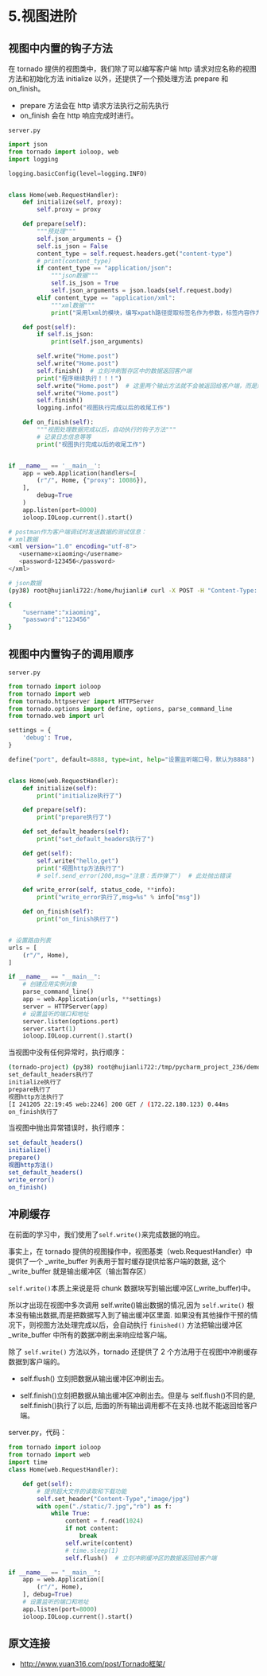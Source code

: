 # 5.视图进阶

## 视图中内置的钩子方法

在 tornado 提供的视图类中，我们除了可以编写客户端 http 请求对应名称的视图方法和初始化方法 initialize 以外，还提供了一个预处理方法 prepare 和 on_finish。

- prepare 方法会在 http 请求方法执行之前先执行
- on_finish 会在 http 响应完成时进行。

`server.py`

```python
import json
from tornado import ioloop, web
import logging

logging.basicConfig(level=logging.INFO)


class Home(web.RequestHandler):
    def initialize(self, proxy):
        self.proxy = proxy

    def prepare(self):
        """预处理"""
        self.json_arguments = {}
        self.is_json = False
        content_type = self.request.headers.get("content-type")
        # print(content_type)
        if content_type == "application/json":
            """json数据"""
            self.is_json = True
            self.json_arguments = json.loads(self.request.body)
        elif content_type == "application/xml":
            """xml数据"""
            print("采用lxml的模块，编写xpath路径提取标签名作为参数，标签内容作为参数值")

    def post(self):
        if self.is_json:
            print(self.json_arguments)

        self.write("Home.post")
        self.write("Home.post")
        self.finish()  # 立刻冲刷暂存区中的数据返回客户端
        print("程序继续执行！！！")
        self.write("Home.post")  # 这里两个输出方法就不会被返回给客户端，而是清洗掉了
        self.write("Home.post")
        self.finish()
        logging.info("视图执行完成以后的收尾工作")

    def on_finish(self):
        """视图处理数据完成以后，自动执行的钩子方法"""
        # 记录日志信息等等
        print("视图执行完成以后的收尾工作")


if __name__ == '__main__':
    app = web.Application(handlers=[
        (r"/", Home, {"proxy": 10086}),
    ],
        debug=True
    )
    app.listen(port=8000)
    ioloop.IOLoop.current().start()
```

```sh
# postman作为客户端调试时发送数据的测试信息：
# xml数据
<xml version="1.0" encoding="utf-8">
   <username>xiaoming</username>
   <password>123456</password>
</xml>

# json数据
(py38) root@hujianli722:/home/hujianli# curl -X POST -H "Content-Type: application/json" -d '{"username":"xiaoming","password":"123456"}' http://172.22.180.123:8000

{
	"username":"xiaoming",
	"password":"123456"
}
```

## 视图中内置钩子的调用顺序

`server.py`

```python
from tornado import ioloop
from tornado import web
from tornado.httpserver import HTTPServer
from tornado.options import define, options, parse_command_line
from tornado.web import url

settings = {
    'debug': True,
}

define("port", default=8888, type=int, help="设置监听端口号，默认为8888")


class Home(web.RequestHandler):
    def initialize(self):
        print("initialize执行了")

    def prepare(self):
        print("prepare执行了")

    def set_default_headers(self):
        print("set_default_headers执行了")

    def get(self):
        self.write("hello,get")
        print("视图http方法执行了")
        # self.send_error(200,msg="注意：丢炸弹了")  # 此处抛出错误

    def write_error(self, status_code, **info):
        print("write_error执行了,msg=%s" % info["msg"])

    def on_finish(self):
        print("on_finish执行了")


# 设置路由列表
urls = [
    (r"/", Home),
]

if __name__ == "__main__":
    # 创建应用实例对象
    parse_command_line()
    app = web.Application(urls, **settings)
    server = HTTPServer(app)
    # 设置监听的端口和地址
    server.listen(options.port)
    server.start(1)
    ioloop.IOLoop.current().start()
```

当视图中没有任何异常时，执行顺序：

```sh
(tornado-project) (py38) root@hujianli722:/tmp/pycharm_project_236/demo19# python server.py
set_default_headers执行了
initialize执行了
prepare执行了
视图http方法执行了
[I 241205 22:19:45 web:2246] 200 GET / (172.22.180.123) 0.44ms
on_finish执行了
```

当视图中抛出异常错误时，执行顺序：

```sh
set_default_headers()
initialize()
prepare()
视图http方法()
set_default_headers()
write_error()
on_finish()
```

## 冲刷缓存

在前面的学习中，我们使用了`self.write()`来完成数据的响应。

事实上，在 tornado 提供的视图操作中，视图基类（web.RequestHandler）中提供了一个 \_write_buffer 列表用于暂时缓存提供给客户端的数据, 这个 \_write_buffer 就是输出缓冲区（输出暂存区）

`self.write()`本质上来说是将 chunk 数据块写到输出缓冲区(\_write_buffer)中。

所以才出现在视图中多次调用 self.write()输出数据的情况,因为 `self.write()` 根本没有输出数据,而是把数据写入到了输出缓冲区里面. 如果没有其他操作干预的情况下，则视图方法处理完成以后，会自动执行 `finished()` 方法把输出缓冲区\_write_buffer 中所有的数据冲刷出来响应给客户端。

除了 `self.write()` 方法以外，tornado 还提供了 2 个方法用于在视图中冲刷缓存数据到客户端的。

- self.flush() 立刻把数据从输出缓冲区冲刷出去。

- self.finish()立刻把数据从输出缓冲区冲刷出去。但是与 self.flush()不同的是, self.finish()执行了以后, 后面的所有输出调用都不在支持.也就不能返回给客户端。

server.py，代码：

```python
from tornado import ioloop
from tornado import web
import time
class Home(web.RequestHandler):

    def get(self):
        # 提供超大文件的读取和下载功能
        self.set_header("Content-Type","image/jpg")
        with open("./static/7.jpg","rb") as f:
            while True:
                content = f.read(1024)
                if not content:
                    break
                self.write(content)
                # time.sleep(1)
                self.flush()  # 立刻冲刷缓冲区的数据返回给客户端

if __name__ == "__main__":
    app = web.Application([
        (r"/", Home),
    ], debug=True)
    # 设置监听的端口和地址
    app.listen(port=8000)
    ioloop.IOLoop.current().start()
```

## 原文连接

- http://www.yuan316.com/post/Tornado框架/
